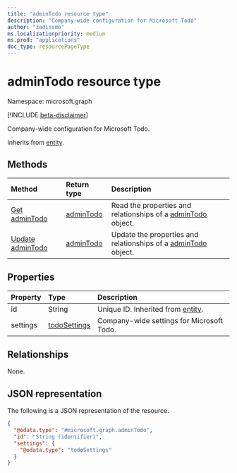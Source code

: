 ```yaml
---
title: "adminTodo resource type"
description: "Company-wide configuration for Microsoft Todo"
author: "zadinsmo"
ms.localizationpriority: medium
ms.prod: "applications"
doc_type: resourcePageType
---
```


# adminTodo resource type

Namespace: microsoft.graph

[!INCLUDE [beta-disclaimer](../../includes/beta-disclaimer.md)]

Company-wide configuration for Microsoft Todo.


Inherits from [entity](../resources/entity.md).

## Methods
|Method|Return type|Description|
|:---|:---|:---|
|[Get adminTodo](../api/admintodo-get.md)|[adminTodo](../resources/admintodo.md)|Read the properties and relationships of a [adminTodo](../resources/admintodo.md) object.|
|[Update adminTodo](../api/admintodo-update.md)|[adminTodo](../resources/admintodo.md)|Update the properties and relationships of a [adminTodo](../resources/admintodo.md) object.|

## Properties
|Property|Type|Description|
|:---|:---|:---|
|id|String|Unique ID. Inherited from [entity](../resources/entity.md).|
|settings|[todoSettings](../resources/todosettings.md)|Company-wide settings for Microsoft Todo.|

## Relationships
None.

## JSON representation
The following is a JSON representation of the resource.
<!-- {
  "blockType": "resource",
  "keyProperty": "id",
  "@odata.type": "microsoft.graph.adminTodo",
  "baseType": "microsoft.graph.entity",
  "openType": false
}
-->
``` json
{
  "@odata.type": "#microsoft.graph.adminTodo",
  "id": "String (identifier)",
  "settings": {
    "@odata.type": "todoSettings"
  }
}
```

